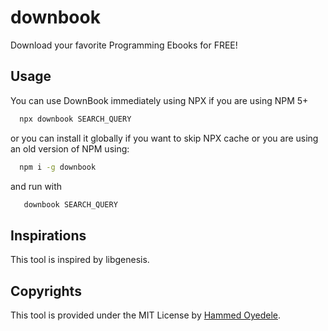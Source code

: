 # downbook

Download your favorite Programming Ebooks for FREE!


## Usage

You can use DownBook immediately using NPX if you are using NPM 5+

```sh
  npx downbook SEARCH_QUERY
```

or you can install it globally if you want to skip NPX cache or you are using an old version of NPM using:

```sh
  npm i -g downbook
```

and run with

```sh
   downbook SEARCH_QUERY
```

## Inspirations
This tool is inspired by libgenesis.

## Copyrights
This tool is provided under the MIT License by [Hammed Oyedele](https://github.com/devhammed).
